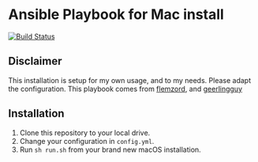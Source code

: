 # Ansible Playbook for Mac install

[![Build Status](https://travis-ci.org/flemzord/ansible-mac-install.svg?branch=master)](https://travis-ci.org/flemzord/ansible-mac-install)    

## Disclaimer

This installation is setup for my own usage, and to my needs. Please adapt the configuration.
This playbook comes from [flemzord](https://github.com/flemzord/ansible-mac-install), and [geerlingguy](https://github.com/geerlingguy/mac-dev-playbook)

## Installation

  1. Clone this repository to your local drive.
  2. Change your configuration in ```config.yml```.
  3. Run ```sh run.sh``` from your brand new macOS installation.